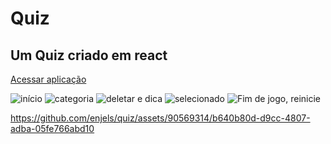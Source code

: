 # Quiz
## Um Quiz criado em react
<a href="https://quiz-eight-sable.vercel.app/" target="_blank" rel="noopener noreferrer">Acessar aplicação</a>

<div>
<img src="https://i.pinimg.com/474x/9b/f7/84/9bf7841564fc2d894bee25c61fbe985b.jpg" alt="início">
<img src="https://i.pinimg.com/474x/ff/19/53/ff195318eabc2ece2acb131ffed585c1.jpg" alt="categoria">
<img src="https://i.pinimg.com/474x/c8/7b/7f/c87b7f21e31365e173c93a85f2c69e61.jpg" alt="deletar e dica">
<img src="https://i.pinimg.com/474x/6e/06/de/6e06de656830c7718c730d71065ff96d.jpg" alt="selecionado">
<img src="https://i.pinimg.com/474x/18/1f/51/181f5103fcbc61b3f36f1a13f62fe9a2.jpg" alt="Fim de jogo, reinicie">
</div>

https://github.com/enjels/quiz/assets/90569314/b640b80d-d9cc-4807-adba-05fe766abd10

